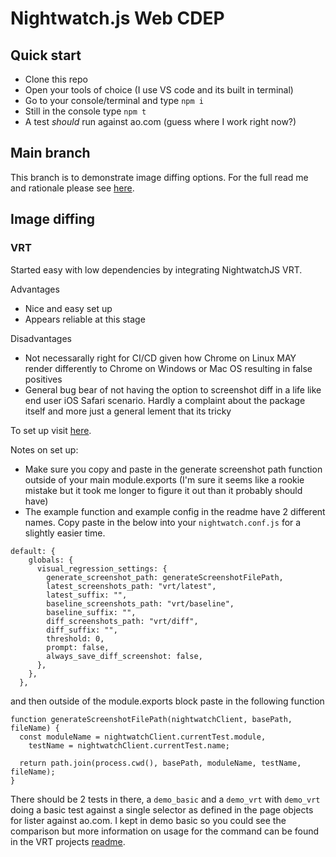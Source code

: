 # Nightwatch.js Web CDEP

## Quick start

- Clone this repo
- Open your tools of choice (I use VS code and its built in terminal)
- Go to your console/terminal and type `npm i`
- Still in the console type `npm t`
- A test _should_ run against ao.com (guess where I work right now?)

## Main branch

This branch is to demonstrate image diffing options. For the full read me and rationale please see [here](https://github.com/steveycee/nightwatch-web-cdep/blob/main/readme.md).

## Image diffing

### VRT

Started easy with low dependencies by integrating NightwatchJS VRT.

Advantages

- Nice and easy set up
- Appears reliable at this stage

Disadvantages

- Not necessarally right for CI/CD given how Chrome on Linux MAY render differently to Chrome on Windows or Mac OS resulting in false positives
- General bug bear of not having the option to screenshot diff in a life like end user iOS Safari scenario. Hardly a complaint about the package itself and more just a general lement that its tricky

To set up visit [here](https://www.npmjs.com/package/nightwatch-vrt).

Notes on set up:

- Make sure you copy and paste in the generate screenshot path function outside of your main module.exports (I'm sure it seems like a rookie mistake but it took me longer to figure it out than it probably should have)
- The example function and example config in the readme have 2 different names. Copy paste in the below into your `nightwatch.conf.js` for a slightly easier time.

```
default: {
    globals: {
      visual_regression_settings: {
        generate_screenshot_path: generateScreenshotFilePath,
        latest_screenshots_path: "vrt/latest",
        latest_suffix: "",
        baseline_screenshots_path: "vrt/baseline",
        baseline_suffix: "",
        diff_screenshots_path: "vrt/diff",
        diff_suffix: "",
        threshold: 0,
        prompt: false,
        always_save_diff_screenshot: false,
      },
    },
  },
```

and then outside of the module.exports block paste in the following function

```
function generateScreenshotFilePath(nightwatchClient, basePath, fileName) {
  const moduleName = nightwatchClient.currentTest.module,
    testName = nightwatchClient.currentTest.name;

  return path.join(process.cwd(), basePath, moduleName, testName, fileName);
}
```

There should be 2 tests in there, a `demo_basic` and a `demo_vrt` with `demo_vrt` doing a basic test against a single selector as defined in the page objects for lister against ao.com. I kept in demo basic so you could see the comparison but more information on usage for the command can be found in the VRT projects [readme]('https://www.npmjs.com/package/nightwatch-vrt').

